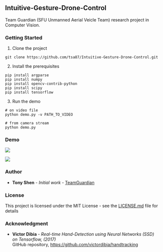 ## Intuitive-Gesture-Drone-Control

Team Guardian (SFU Unmanned Aerial Veicle Team) research project in Computer Vision.

### Getting Started
1. Clone the project 
```
git clone https://github.com/tsa87/Intuitive-Gesture-Drone-Control.git
```
2. Install the prerequisites
```
pip install argparse
pip install numpy
pip install opencv-contrib-python
pip install scipy
pip install tensorflow
```
3. Run the demo
```
# on video file
python demo.py -v PATH_TO_VIDEO
```
```
# from camera stream
python demo.py
```

### Demo
![](https://media.giphy.com/media/MB0S2CQ7dfTXFIbpTy/giphy.gif)

![](https://media.giphy.com/media/ftH9YHbLr5gmL44A6n/giphy.gif)

### Author

* **Tony Shen** - *Initial work* - [TeamGuardian](https://github.com/Team-Guardian)

### License

This project is licensed under the MIT License - see the [LICENSE.md](LICENSE.md) file for details

### Acknowledgment

* **Victor Dibia** - *Real-time Hand-Detection using Neural Networks (SSD) on Tensorflow, (2017)*  
GitHub repository, https://github.com/victordibia/handtracking



